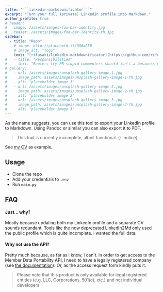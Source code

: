 ```yaml
---
title: "```linkedin-markdownificator```"
excerpt: "Turn your full (private) LinkedIn profile into Markdown."
author_profile: true
# header:
#   image: /assets/images/foo-bar-identity.jpg
#   teaser: /assets/images/foo-bar-identity-th.jpg
sidebar:
  - title: "Repo"
    # image: http://placehold.it/350x250
    # image_alt: "logo"
    text: "[rifusaki/linkedin-markdownificator](https://github.com/rifusaki/linkedin-markdownificator)"
#   - title: "Responsibilities"
#     text: "Reuters try PR stupid commenters should isn't a business model"
# gallery:
#   - url: /assets/images/unsplash-gallery-image-1.jpg
#     image_path: assets/images/unsplash-gallery-image-1-th.jpg
#     alt: "placeholder image 1"
#   - url: /assets/images/unsplash-gallery-image-2.jpg
#     image_path: assets/images/unsplash-gallery-image-2-th.jpg
#     alt: "placeholder image 2"
#   - url: /assets/images/unsplash-gallery-image-3.jpg
#     image_path: assets/images/unsplash-gallery-image-3-th.jpg
#     alt: "placeholder image 3"
---
```


As the name suggests, you can use this tool to export your LinkedIn profile to Markdown. Using Pandoc or similar you can also export it to PDF.

> This tool is currently incomplete, albeit functional.
{: .notice}

See [my CV](https://github.com/rifusaki/linkedin-markdownificator/blob/main/examples/example-default.md) as example.

## Usage
- Clone the repo
- Add your credentials to ```.env```
- Run ```main.py```

## FAQ
#### Just... why?
Mostly because updating both my LinkedIn profile and a separate CV sounds redundant. Tools like the now deprecated [LinkedIn2Md](https://github.com/fkztw/linkedin2md) only used the public profile which is quite incomplete. I wanted the full data.

#### Why not use the API?
Pretty much because, as far as I know, I can't. In order to get access to the Member Data Portability API, I need to have a legally registered company (see [the documentation](https://learn.microsoft.com/en-us/linkedin/dma/member-data-portability/member-data-portability-3rd-party/)). Or, as the access request form kindly puts it:

>  Please note that this product is only available for legal registered entities (e.g. LLC, Corporations, 501(c), etc.) and not individual developers.

<!-- {% include gallery caption="This is a sample gallery to go along with this case study." %} -->